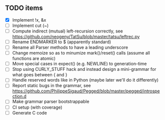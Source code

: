 TODO items
----------

- [x] Implement !x, &x
- [ ] Implement cut (~)
- [ ] Compute indirect (mutual) left-recursion correctly,
      see https://github.com/neogeny/TatSu/blob/master/tatsu/leftrec.py
- [ ] Rename ENDMARKER to $ (apparently standard)
- [ ] Rename all Parser methods to have a leading underscore
- [ ] Change memoize so as to minumize mark()/reset() calls (assume all functions are atomic)
- [ ] Move special cases in expect() (e.g. NEWLINE) to generation-time
- [ ] Stop using CURLY_STUFF hack and instead design a mini-grammar for what goes between { and }
- [ ] Handle reserved words like in Python (maybe later we'll do it differently)
- [ ] Report static bugs in the grammar,
      see https://github.com/PhilippeSigaud/Pegged/blob/master/pegged/introspection.d
- [ ] Make grammar parser bootstrappable
- [ ] CI setup (with coverage)
- [ ] Generate C code
